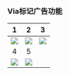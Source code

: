 ### Via标记广告功能

| 1 | 2 | 3 |
| :---: | :---: | :---: |
| ![](https://mirror.ghproxy.com/https://raw.githubusercontent.com/Daidai0912/Daidai0912.github.io/main/pic/via_1.jpg) | ![](https://mirror.ghproxy.com/https://raw.githubusercontent.com/Daidai0912/Daidai0912.github.io/main/pic/via_2.jpg) | ![](https://mirror.ghproxy.com/https://raw.githubusercontent.com/Daidai0912/Daidai0912.github.io/main/pic/via_3.jpg) |
| 4 | 5 | |
| ![](https://mirror.ghproxy.com/https://raw.githubusercontent.com/Daidai0912/Daidai0912.github.io/main/pic/via_4.jpg) | ![](https://mirror.ghproxy.com/https://raw.githubusercontent.com/Daidai0912/Daidai0912.github.io/main/pic/via_5.jpg) | |
